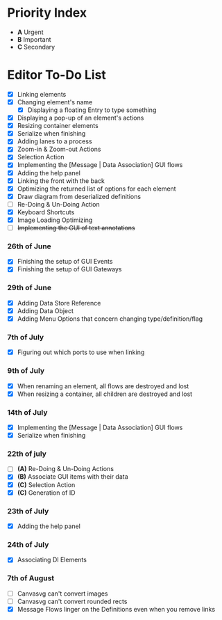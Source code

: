 # Priority Index
- **A** Urgent
- **B** Important
- **C** Secondary

# Editor To-Do List
- [X] Linking elements
- [X] Changing element's name
  - [X] Displaying a floating Entry to type something
- [X] Displaying a pop-up of an element's actions
- [X] Resizing container elements
- [X] Serialize when finishing
- [X] Adding lanes to a process
- [X] Zoom-in & Zoom-out Actions
- [X] Selection Action
- [X] Implementing the [Message | Data Association] GUI flows
- [X] Adding the help panel
- [X] Linking the front with the back
- [X] Optimizing the returned list of options for each element
- [X] Draw diagram from deserialized definitions
- [ ] Re-Doing & Un-Doing Action 
- [X] Keyboard Shortcuts
- [X] Image Loading Optimizing
- [ ] ~~Implementing the GUI of text annotations~~

### 26th of June
- [X] Finishing the setup of GUI Events
- [X] Finishing the setup of GUI Gateways

### 29th of June
- [X] Adding Data Store Reference
- [X] Adding Data Object
- [X] Adding Menu Options that concern changing type/definition/flag

### 7th of July
- [X] Figuring out which ports to use when linking

### 9th of July
- [X] When renaming an element, all flows are destroyed and lost
- [X] When resizing a container, all children are destroyed and lost

### 14th of July
- [X] Implementing the [Message | Data Association] GUI flows
- [X] Serialize when finishing

### 22th of july
- [ ] **(A)** Re-Doing & Un-Doing Actions
- [X] **(B)** Associate GUI items with their data
- [X] **(C)** Selection Action
- [X] **(C)** Generation of ID

### 23th of July
- [X] Adding the help panel

### 24th of July
- [X] Associating DI Elements

### 7th of August
- [ ] Canvasvg can't convert images
- [ ] Canvasvg can't convert rounded rects
- [X] Message Flows linger on the Definitions even when you remove links